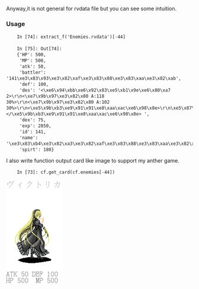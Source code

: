 Anyway,it is not general for rvdata file but you can see some intuition.

### Usage

		In [74]: extract_f('Enemies.rvdata')[-44]

		In [75]: Out[74]: 
		{'HP': 500,
		 'MP': 500,
		 'atk': 50,
		 'battler': '141\xe3\x83\x93\xe3\x82\xaf\xe3\x83\x88\xe3\x83\xaa\xe3\x82\xab',
		 'def': 100,
		 'des': '<\xe6\x94\xbb\xe6\x92\x83\xe5\xb1\x9e\xe6\x80\xa7 2>\r\n<\xe7\x9b\x97\xe3\x82\x80 A:118 30%>\r\n<\xe7\x9b\x97\xe3\x82\x80 A:102 30%>\r\n<\xe5\x9b\xb3\xe9\x91\x91\xe8\xaa\xac\xe6\x98\x8e>\r\n\xe5\x87\xba\xe7\x8f\xbe\xe3\x82\xa8\xe3\x83\xaa\xe3\x82\xa2\r\n\xe3\x83\xbb\xe5\x9b\xb3\xe6\x9b\xb8\xe9\xa4\xa8\xe5\xa1\x94\r\n\xe4\xbd\xbf\xe7\x94\xa8\xe3\x82\xb9\xe3\x82\xad\xe3\x83\xab\r\n\xef\xbc\x9c\xe3\x83\xa2\xe3\x83\xb3\xe3\x82\xb9\xe3\x83\x88\xe3\x83\xab\xe3\x82\xb7\xe3\x83\xa3\xe3\x83\xab\xe3\x83\x9e\xe3\x83\xb3\xef\xbc\x9e\r\n\xe8\xad\xb7\xe8\xa1\x9b\xe3\x82\x92\xe5\x8f\xac\xe5\x96\x9a\xe3\x81\x99\xe3\x82\x8b\xe3\x80\x82\r\n\xef\xbc\x9c\xe7\x81\xb0\xe8\x89\xb2\xe7\x8b\xbc\xef\xbc\x9e\xe5\xaf\xbe\xe8\xb1\xa1[\xe5\x8d\x98\xe4\xbd\x93]\r\n\xe6\x95\xb5\xe5\x8d\x98\xe4\xbd\x93\xe3\x81\xab\xe9\x80\xa3\xe7\xb6\x9a\xe3\x81\x97\xe3\x81\xa6\xe3\x83\x80\xe3\x83\xa1\xe3\x83\xbc\xe3\x82\xb8\xe3\x82\x92\xe4\xb8\x8e\xe3\x81\x88\xe3\x82\x8b\xe3\x80\x82\r\n\xef\xbc\x9c\xe7\x9f\xa5\xe6\x81\xb5\xe3\x81\xae\xe6\xb3\x89\xef\xbc\x9e\xe5\xaf\xbe\xe8\xb1\xa1[\xe5\x91\xb3\xe6\x96\xb9\xe5\x85\xa8\xe4\xbd\x93]\r\n\xe5\x91\xb3\xe6\x96\xb9\xe5\x85\xa8\xe4\xbd\x93\xe3\x81\xae\xe7\x8a\xb6\xe6\x85\x8b\xe7\x95\xb0\xe5\xb8\xb8\xe5\x9b\x9e\xe5\xbe\xa9\xe3\x81\x95\xe3\x81\x9b\xe7\xb2\xbe\xe7\xa5\x9e\xe5\x8a\x9b\xe3\x82\x92\xe4\xb8\x8a\xe6\x98\x87\xe3\x81\x95\xe3\x81\x9b\xe3\x82\x8b\xe3\x80\x82\r\n </\xe5\x9b\xb3\xe9\x91\x91\xe8\xaa\xac\xe6\x98\x8e> ',
		 'dex': 75,
		 'exp': 2850,
		 'id': 141,
		 'name': '\xe3\x83\xb4\xe3\x82\xa3\xe3\x82\xaf\xe3\x83\x88\xe3\x83\xaa\xe3\x82\xab',
		 'spirt': 180}
 
I also write function output card like image to support my anther game.

		In [73]: cf.get_card(cf.enemies[-44])

<img src="sandbox/ヴィクトリカ.png">